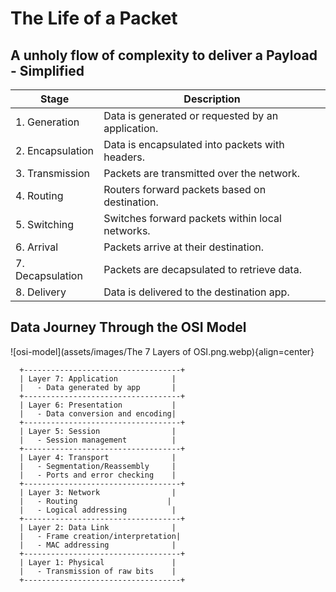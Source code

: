 # The Life of a Packet

## A unholy flow of complexity to deliver a Payload - Simplified


| Stage            | Description                                       |
|------------------|---------------------------------------------------|
| 1. Generation    | Data is generated or requested by an application. |
| 2. Encapsulation | Data is encapsulated into packets with headers.   |
| 3. Transmission  | Packets are transmitted over the network.         |
| 4. Routing       | Routers forward packets based on destination.    |
| 5. Switching     | Switches forward packets within local networks.   |
| 6. Arrival       | Packets arrive at their destination.              |
| 7. Decapsulation | Packets are decapsulated to retrieve data.       |
| 8. Delivery      | Data is delivered to the destination app.        |

## Data Journey Through the OSI Model

![osi-model](assets/images/The 7 Layers of OSI.png.webp){align=center}

```plaintext
  +-----------------------------------+
  | Layer 7: Application            |
  |   - Data generated by app       |
  +-----------------------------------+
  | Layer 6: Presentation           |
  |   - Data conversion and encoding|
  +-----------------------------------+
  | Layer 5: Session                |
  |   - Session management          |
  +-----------------------------------+
  | Layer 4: Transport              |
  |   - Segmentation/Reassembly     |
  |   - Ports and error checking    |
  +-----------------------------------+
  | Layer 3: Network                |
  |   - Routing                    |
  |   - Logical addressing          |
  +-----------------------------------+
  | Layer 2: Data Link              |
  |   - Frame creation/interpretation|
  |   - MAC addressing              |
  +-----------------------------------+
  | Layer 1: Physical               |
  |   - Transmission of raw bits    |
  +-----------------------------------+
```